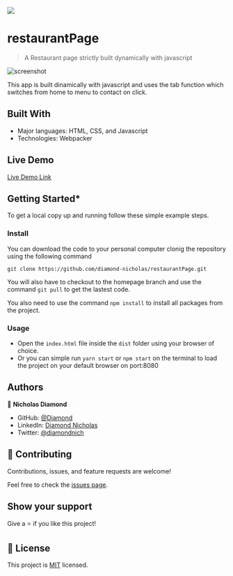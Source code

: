 ![](https://img.shields.io/badge/Microverse-blueviolet)

# restaurantPage

> A Restaurant page strictly built dynamically with javascript

![screenshot](.)

This app is built dinamically with javascript and uses the tab function which switches from home to menu to contact on click.

## Built With

- Major languages: HTML, CSS, and Javascript
- Technologies: Webpacker

## Live Demo

[Live Demo Link]()


## Getting Started*

To get a local copy up and running follow these simple example steps.


### Install

You can download the code to your personal computer clonig the repository using the following command

```
git clone https://github.com/diamond-nicholas/restaurantPage.git

```
You will also have to checkout to the homepage branch and use the command ```git pull``` to get the lastest code.

You also need to use the command ```npm install``` to install all packages from the project.

### Usage

- Open the `index.html` file inside the `dist` folder using your browser of choice.
- Or you can simple run ```yarn start``` or ```npm start``` on the terminal to load the project on your default browser on port:8080

## Authors

👤 **Nicholas Diamond**

- GitHub: [@Diamond](https://github.com/diamond-nicholas)
- LinkedIn: [Diamond Nicholas](https://www.linkedin.com/in/diamond-nicholas/)
- Twitter: [@diamondnich](https://twitter.com/diamondnich)

## 🤝 Contributing

Contributions, issues, and feature requests are welcome!

Feel free to check the [issues page](https://github.com/diamond-nicholas/restaurantPage/issues).

## Show your support

Give a ⭐️ if you like this project!


## 📝 License

This project is [MIT](./LICENSE) licensed.